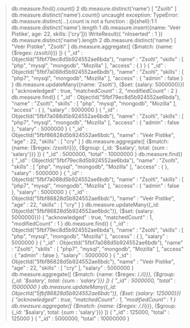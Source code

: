 > db.measure.find().count()
2
> db.measure.distinct('name')
[ "Zsolti" ]
> db.measure.distinct('name').count()
uncaught exception: TypeError: db.measure.distinct(...).count is not a function :
@(shell):1:1
> db.measure.distinct('name').length
1
> db.measure.insert({name: 'Veér Pistike', age: 22, skills: ['cry']})
WriteResult({ "nInserted" : 1 })
> db.measure.distinct('name').length
2
> db.measure.distinct('name')
[ "Veér Pistike", "Zsolti" ]
> db.measure.aggregate([ {$match: {name: {$regex: /zsolt/i}}} ])
{ "_id" : ObjectId("5fbf79ec8d5b924552ae6bda"), "name" : "Zsolti", "skills" : [ "php", "mysql", "mongodb", "Mozilla" ], "access" : {  } }
{ "_id" : ObjectId("5fbf7a088d5b924552ae6bdb"), "name" : "Zsolti", "skills" : [ "php7", "mysql", "mongodb", "Mozilla" ], "access" : { "admin" : false } }
> db.measure.updateMany({name: 'Zsolti'}, {$set: {salary: 5000000}})
{ "acknowledged" : true, "matchedCount" : 2, "modifiedCount" : 2 }
> db.measure.find()
{ "_id" : ObjectId("5fbf79ec8d5b924552ae6bda"), "name" : "Zsolti", "skills" : [ "php", "mysql", "mongodb", "Mozilla" ], "access" : {  }, "salary" : 5000000 }
{ "_id" : ObjectId("5fbf7a088d5b924552ae6bdb"), "name" : "Zsolti", "skills" : [ "php7", "mysql", "mongodb", "Mozilla" ], "access" : { "admin" : false }, "salary" : 5000000 }
{ "_id" : ObjectId("5fbf86828d5b924552ae6bdc"), "name" : "Veér Pistike", "age" : 22, "skills" : [ "cry" ] }
> db.measure.aggregate([ {$match: {name: {$regex: /zsolt/i}}}, {$group: {_id: '$salary', total: {$sum: '$salary'}}} ])
{ "_id" : 5000000, "total" : 10000000 }
> db.measure.find()
{ "_id" : ObjectId("5fbf79ec8d5b924552ae6bda"), "name" : "Zsolti", "skills" : [ "php", "mysql", "mongodb", "Mozilla" ], "access" : {  }, "salary" : 5000000 }
{ "_id" : ObjectId("5fbf7a088d5b924552ae6bdb"), "name" : "Zsolti", "skills" : [ "php7", "mysql", "mongodb", "Mozilla" ], "access" : { "admin" : false }, "salary" : 5000000 }
{ "_id" : ObjectId("5fbf86828d5b924552ae6bdc"), "name" : "Veér Pistike", "age" : 22, "skills" : [ "cry" ] }
> db.measure.updateMany({_id: ObjectId("5fbf86828d5b924552ae6bdc")}, {$set: {salary: 5000000}})
{ "acknowledged" : true, "matchedCount" : 1, "modifiedCount" : 1 }
> db.measure.find()
{ "_id" : ObjectId("5fbf79ec8d5b924552ae6bda"), "name" : "Zsolti", "skills" : [ "php", "mysql", "mongodb", "Mozilla" ], "access" : {  }, "salary" : 5000000 }
{ "_id" : ObjectId("5fbf7a088d5b924552ae6bdb"), "name" : "Zsolti", "skills" : [ "php7", "mysql", "mongodb", "Mozilla" ], "access" : { "admin" : false }, "salary" : 5000000 }
{ "_id" : ObjectId("5fbf86828d5b924552ae6bdc"), "name" : "Veér Pistike", "age" : 22, "skills" : [ "cry" ], "salary" : 5000000 }
> db.measure.aggregate([ {$match: {name: {$regex: /.*/i}}}, {$group: {_id: '$salary', total: {$sum: '$salary'}}} ])
{ "_id" : 5000000, "total" : 15000000 }
> db.measure.updateMany({_id: ObjectId("5fbf86828d5b924552ae6bdc")}, {$set: {salary: 125000}})
{ "acknowledged" : true, "matchedCount" : 1, "modifiedCount" : 1 }
> db.measure.aggregate([ {$match: {name: {$regex: /.*/i}}}, {$group: {_id: '$salary', total: {$sum: '$salary'}}} ])
{ "_id" : 125000, "total" : 125000 }
{ "_id" : 5000000, "total" : 10000000 }